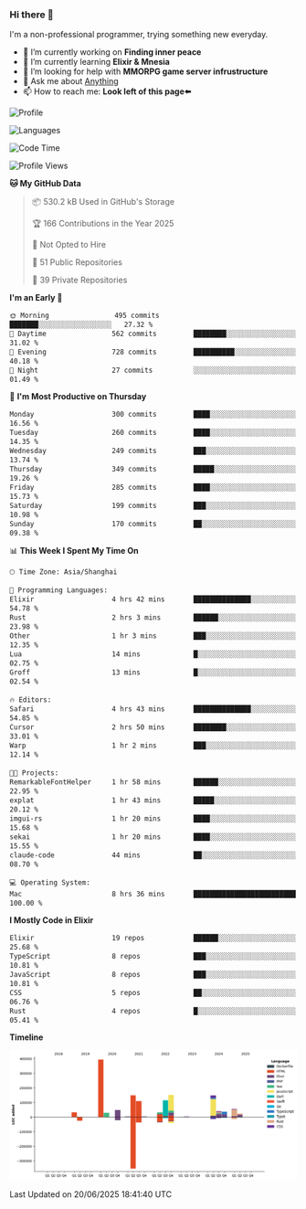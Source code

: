 ### Hi there 👋

I'm a non-professional programmer, trying something new everyday.

<!--
**dyzdyz010/dyzdyz010** is a ✨ _special_ ✨ repository because its `README.md` (this file) appears on your GitHub profile.
-->

- 🔭 I’m currently working on **Finding inner peace**
- 🌱 I’m currently learning **Elixir & Mnesia**
- 🤔 I’m looking for help with **MMORPG game server infrustructure**
- 💬 Ask me about [Anything](https://github.com/dyzdyz010/dyzdyz010/issues)
- 📫 How to reach me: **Look left of this page⬅️**

<!-- - 👯 I’m looking to collaborate on
- 😄 Pronouns: ...
- ⚡ Fun fact: ...
 -->
 
![Profile](https://github-readme-stats.vercel.app/api?username=dyzdyz010&count_private=true&show_icons=true&theme=dracula)

![Languages](https://github-readme-stats.vercel.app/api/top-langs/?username=dyzdyz010&layout=compact&theme=dracula)

<!--START_SECTION:waka-->
![Code Time](http://img.shields.io/badge/Code%20Time-2%2C035%20hrs%2049%20mins-blue)

![Profile Views](http://img.shields.io/badge/Profile%20Views-0-blue)

**🐱 My GitHub Data** 

> 📦 530.2 kB Used in GitHub's Storage 
 > 
> 🏆 166 Contributions in the Year 2025
 > 
> 🚫 Not Opted to Hire
 > 
> 📜 51 Public Repositories 
 > 
> 🔑 39 Private Repositories 
 > 
**I'm an Early 🐤** 

```text
🌞 Morning                495 commits         ███████░░░░░░░░░░░░░░░░░░   27.32 % 
🌆 Daytime                562 commits         ████████░░░░░░░░░░░░░░░░░   31.02 % 
🌃 Evening                728 commits         ██████████░░░░░░░░░░░░░░░   40.18 % 
🌙 Night                  27 commits          ░░░░░░░░░░░░░░░░░░░░░░░░░   01.49 % 
```
📅 **I'm Most Productive on Thursday** 

```text
Monday                   300 commits         ████░░░░░░░░░░░░░░░░░░░░░   16.56 % 
Tuesday                  260 commits         ████░░░░░░░░░░░░░░░░░░░░░   14.35 % 
Wednesday                249 commits         ███░░░░░░░░░░░░░░░░░░░░░░   13.74 % 
Thursday                 349 commits         █████░░░░░░░░░░░░░░░░░░░░   19.26 % 
Friday                   285 commits         ████░░░░░░░░░░░░░░░░░░░░░   15.73 % 
Saturday                 199 commits         ███░░░░░░░░░░░░░░░░░░░░░░   10.98 % 
Sunday                   170 commits         ██░░░░░░░░░░░░░░░░░░░░░░░   09.38 % 
```


📊 **This Week I Spent My Time On** 

```text
🕑︎ Time Zone: Asia/Shanghai

💬 Programming Languages: 
Elixir                   4 hrs 42 mins       ██████████████░░░░░░░░░░░   54.78 % 
Rust                     2 hrs 3 mins        ██████░░░░░░░░░░░░░░░░░░░   23.98 % 
Other                    1 hr 3 mins         ███░░░░░░░░░░░░░░░░░░░░░░   12.35 % 
Lua                      14 mins             █░░░░░░░░░░░░░░░░░░░░░░░░   02.75 % 
Groff                    13 mins             █░░░░░░░░░░░░░░░░░░░░░░░░   02.54 % 

🔥 Editors: 
Safari                   4 hrs 43 mins       ██████████████░░░░░░░░░░░   54.85 % 
Cursor                   2 hrs 50 mins       ████████░░░░░░░░░░░░░░░░░   33.01 % 
Warp                     1 hr 2 mins         ███░░░░░░░░░░░░░░░░░░░░░░   12.14 % 

🐱‍💻 Projects: 
RemarkableFontHelper     1 hr 58 mins        ██████░░░░░░░░░░░░░░░░░░░   22.95 % 
explat                   1 hr 43 mins        █████░░░░░░░░░░░░░░░░░░░░   20.12 % 
imgui-rs                 1 hr 20 mins        ████░░░░░░░░░░░░░░░░░░░░░   15.68 % 
sekai                    1 hr 20 mins        ████░░░░░░░░░░░░░░░░░░░░░   15.55 % 
claude-code              44 mins             ██░░░░░░░░░░░░░░░░░░░░░░░   08.70 % 

💻 Operating System: 
Mac                      8 hrs 36 mins       █████████████████████████   100.00 % 
```

**I Mostly Code in Elixir** 

```text
Elixir                   19 repos            ██████░░░░░░░░░░░░░░░░░░░   25.68 % 
TypeScript               8 repos             ███░░░░░░░░░░░░░░░░░░░░░░   10.81 % 
JavaScript               8 repos             ███░░░░░░░░░░░░░░░░░░░░░░   10.81 % 
CSS                      5 repos             ██░░░░░░░░░░░░░░░░░░░░░░░   06.76 % 
Rust                     4 repos             █░░░░░░░░░░░░░░░░░░░░░░░░   05.41 % 
```



**Timeline**

![Lines of Code chart](https://raw.githubusercontent.com/dyzdyz010/dyzdyz010/master/assets/bar_graph.png)


 Last Updated on 20/06/2025 18:41:40 UTC
<!--END_SECTION:waka-->
